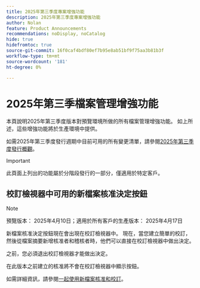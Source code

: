 ```yaml
---
title: 2025年第三季度專案增強功能
description: 2025年第三季度專案增強功能
author: Nolan
feature: Product Announcements
recommendations: noDisplay, noCatalog
hide: true
hidefromtoc: true
source-git-commit: 16f0caf4bdf80ef7b95e8ab51bf9f75aa3b81b3f
workflow-type: tm+mt
source-wordcount: '181'
ht-degree: 0%

---
```


# 2025年第三季檔案管理增強功能

本頁說明2025年第三季度版本對預覽環境所做的所有檔案管理增強功能。 如上所述，這些增強功能將於生產環境中提供。

如需2025年第三季度發行週期中目前可用的所有變更清單，請參閱[2025年第三季度發行概觀](/help/quicksilver/product-announcements/product-releases/25-q3-release-activity/25-q3-release-overview.md)。

>[!IMPORTANT]
>
>此頁面上列出的功能屬於分階段發行的一部分，僅適用於特定客戶。


## 校訂檢視器中可用的新檔案核准決定按鈕

>[!NOTE]
>
>預覽版本： 2025年4月10日；適用於所有客戶的生產版本： 2025年4月17日

新檔案核准決定按鈕現在會出現在校訂檢視器中。 現在，當您建立簡單的校訂，然後從檔案摘要新增核准者和稽核者時，他們可以直接在校訂檢視器中做出決定。

之前，您必須退出校訂檢視器才能做出決定。

在此版本之前建立的核准將不會在校訂檢視器中顯示按鈕。

如需詳細資訊，請參閱[一起使用新檔案核准和校訂](/help/quicksilver/review-and-approve-work/document-reviews-and-approvals/doc-approvals-and-proofing.md)。
